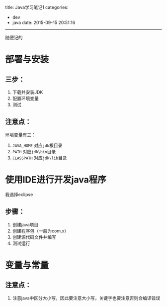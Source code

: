 title: Java学习笔记1
categories:
  - dev
  - java
date: 2015-09-15 20:51:16
---

随便记的
<!-- more -->

# 部署与安装

## 三步：
1. 下载并安装JDK
2. 配置环境变量
3. 测试

## 注意点：
环境变量有三：
1. `JAVA_HOME` 对应`jdk`根目录
2. `PATH` 对应`jdk\bin`目录
3. `CLASSPATH` 对应`jdk\lib`目录

# 使用IDE进行开发java程序

我选择eclipse

## 步骤：
1. 创建java项目
2. 创建程序包（一般为com.x）
3. 创建源代码文件并编写
4. 测试运行

# 变量与常量

## 注意点：
1. 注意java中区分大小写，因此要注意大小写，关键字也要注意否则会编译错误